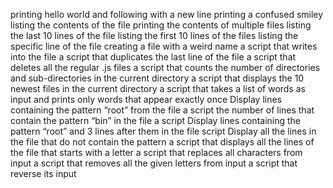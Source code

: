 printing hello world and following with a new line
printing a confused smiley
listing the contents of the file
printing the contents of multiple files
listing the last 10 lines of the file
listing the first 10 lines of the files
listing the specific line of the file
creating a file with a weird name
a script that writes into the file
a script that duplicates the last line of the file
a script that deletes all the regular .js files
a script that counts the number of directories and sub-directories in the current directory
a script that displays the 10 newest files in the current directory
a script that takes a list of words as input and prints only words that appear exactly once
Display lines containing the pattern “root” from the file
a script the number of lines that contain the pattern “bin” in the file
a script Display lines containing the pattern “root” and 3 lines after them in the file
 script Display all the lines in the file that do not contain the pattern
a script that displays all the lines of the file that starts with a letter
a script that replaces all characters from input
a script that removes all the given letters from input
a script that reverse its input

